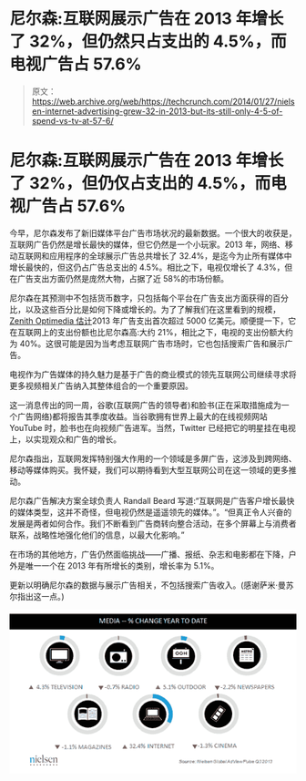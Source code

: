 # 尼尔森:互联网展示广告在 2013 年增长了 32%，但仍然只占支出的 4.5%，而电视广告占 57.6%

> 原文：<https://web.archive.org/web/https://techcrunch.com/2014/01/27/nielsen-internet-advertising-grew-32-in-2013-but-its-still-only-4-5-of-spend-vs-tv-at-57-6/>

# 尼尔森:互联网展示广告在 2013 年增长了 32%，但仍仅占支出的 4.5%，而电视广告占 57.6%

今早，尼尔森发布了新旧媒体平台广告市场状况的最新数据。一个很大的收获是，互联网广告仍然是增长最快的媒体，但它仍然是一个小玩家。2013 年，网络、移动互联网和应用程序的全球展示广告总共增长了 32.4%，是迄今为止所有媒体中增长最快的，但这仍占广告总支出的 4.5%。相比之下，电视仅增长了 4.3%，但在广告支出方面仍然是庞然大物，占据了近 58%的市场份额。

尼尔森在其预测中不包括货币数字，只包括每个平台在广告支出方面获得的百分比，以及这些百分比是如何下降或增长的。为了了解我们在这里看到的规模， [Zenith Optimedia 估计](https://web.archive.org/web/20230129073309/http://adage.com/article/global-news/10-things-global-ad-market/245572/)2013 年广告支出首次超过 5000 亿美元。顺便提一下，它在互联网上的支出份额也比尼尔森高:大约 21%，相比之下，电视的支出份额大约为 40%。这很可能是因为当考虑互联网广告市场时，它也包括搜索广告和展示广告。

电视作为广告媒体的持久魅力是基于广告的商业模式的领先互联网公司继续寻求将更多视频相关广告纳入其整体组合的一个重要原因。

这一消息传出的同一周，谷歌(互联网广告的领导者)和脸书(正在采取措施成为一个广告网络)都将报告其季度收益。当谷歌拥有世界上最大的在线视频网站 YouTube 时，脸书也在向视频广告进军。当然，Twitter 已经把它的明星挂在电视上，以实现观众和广告的增长。

尼尔森指出，互联网发挥特别强大作用的一个领域是多屏广告，这涉及到跨网络、移动等媒体购买。我怀疑，我们可以期待看到大型互联网公司在这一领域的更多推动。

尼尔森广告解决方案全球负责人 Randall Beard 写道:“互联网是广告客户增长最快的媒体类型，这并不奇怪，但电视仍然是遥遥领先的媒体。”。“但真正令人兴奋的发展是两者如何合作。我们不断看到广告商转向整合活动，在多个屏幕上与消费者联系，战略性地强化他们的信息，以最大化影响。”

在市场的其他地方，广告仍然面临挑战——广播、报纸、杂志和电影都在下降，户外是唯一一个在 2013 年有所增长的类别，增长率为 5.1%。

更新以明确尼尔森的数据与展示广告相关，不包括搜索广告收入。(感谢萨米·曼苏尔指出这一点。)

![nielsen ad spend pct change](img/2c86f65214f8cb56a620913c3032acbd.png)